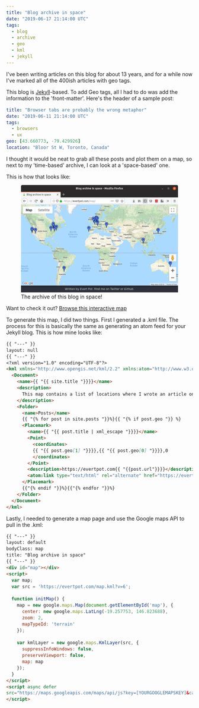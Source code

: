 ```yaml
---
title: "Blog archive in space"
date: "2019-06-17 21:14:00 UTC"
tags:
  - blog
  - archive
  - geo
  - kml
  - jekyll
---
```


I've been writing articles on this blog for about 13 years, and for a while
now I've marked all of the 400ish articles with geo tags.

This blog is [Jekyll][1]-based. To add Geo tags, all I had to do was add
the information to the 'front-matter'. Here's the header of a sample post:

<!--more-->

```yaml
title: "Browser tabs are probably the wrong metaphor"
date: "2019-06-11 21:14:00 UTC"
tags:
  - browsers
  - ux
geo: [43.660773, -79.429926]
location: "Bloor St W, Toronto, Canada"
```

I thought it would be neat to grab all these posts and plot them on a map, so
next to my 'time-based' archive, I can look at a 'space-based' one.

This is how that looks like:

<figure>
  <a href="/map"><img src="/resources/images/posts/map/blog-map.png" style="max-width: 100%" /></a>
  <figcaption>The archive of this blog in space!</figcaption>
</figure>

Want to check it out? [Browse this interactive map][2]

To generate this map, I did two things. First I generated a .kml file. The
process for this is basically the same as generating an atom feed for your
Jekyll blog. This is how mine looks like:

```markdown
{{ "---" }}
layout: null
{{ "---" }}
<?xml version="1.0" encoding="UTF-8"?>
<kml xmlns="http://www.opengis.net/kml/2.2" xmlns:atom="http://www.w3.org/2005/Atom">
  <Document>
    <name>{{ "{{ site.title "}}}}</name>
    <description>
      This map contains a list of locations where I wrote an article on this blog.
    </description>
    <Folder>
      <name>Posts</name>
      {{ "{% for post in site.posts "}}%}{{ "{% if post.geo "}} %}
      <Placemark>
        <name>{{ "{{ post.title | xml_escape "}}}}</name>
        <Point>
          <coordinates>
          {{ "{{ post.geo[1] "}}}},{{ "{{ post.geo[0] "}}}},0
          </coordinates>
        </Point>
        <description>https://evertpot.com{{ "{{post.url"}}}}</description>
        <atom:link type="text/html" rel="alternate" href="https://evertpot.com{{ "{{ post.url "}}}}"/>
      </Placemark>
      {{"{% endif "}}%}{{"{% endfor "}}%}
    </Folder>
  </Document>
</kml>
```

Lastly, I needed to generate a map page and use the Google maps API to pull in
the .kml:

```markdown
{{ "---" }}
layout: default
bodyClass: map
title: "Blog archive in space"
{{ "---" }}
<div id="map"></div>
<script>
  var map;
  var src = 'https://evertpot.com/map.kml?v=6';

  function initMap() {
    map = new google.maps.Map(document.getElementById('map'), {
      center: new google.maps.LatLng(-19.257753, 146.823688),
      zoom: 2,
      mapTypeId: 'terrain'
    });

    var kmlLayer = new google.maps.KmlLayer(src, {
      suppressInfoWindows: false,
      preserveViewport: false,
      map: map
    });
  }
</script>
<script async defer
src="https://maps.googleapis.com/maps/api/js?key=[YOURGOOGLEMAPSKEY]&callback=initMap">
</script>
```

[1]: https://jekyllrb.com/
[2]: /map/
